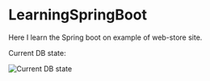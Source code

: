 # LearningSpringBoot
Here I learn the Spring boot on example of web-store site. 

Current DB state:

![Current DB state](https://github.com/DaniilVoronkov/LearningSpringBoot/assets/79176087/e8ca360c-c419-4be1-af4d-0655557b1b5e)
